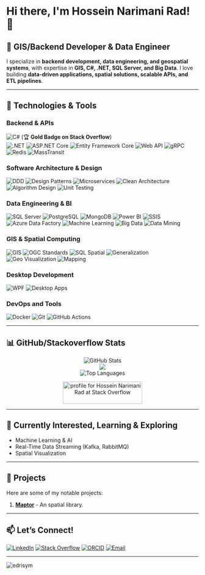 # Hi there, I'm Hossein Narimani Rad! 👋  

## 🚀 GIS/Backend Developer & Data Engineer  
I specialize in **backend development, data engineering, and geospatial systems**, with expertise in **GIS, C#, .NET, SQL Server, and Big Data**. I love building **data-driven applications, spatial solutions, scalable APIs, and ETL pipelines**.  

---

## 🔧 **Technologies & Tools**  
 
### **Backend & APIs**  
![C#](https://img.shields.io/badge/C%23-239120?style=flat&logo=c-sharp&logoColor=white) (🏆 **Gold Badge on Stack Overflow**)  
![.NET](https://img.shields.io/badge/.NET-512BD4?style=flat&logo=.net&logoColor=white)
![ASP.NET Core](https://img.shields.io/badge/ASP.NET_Core-512BD4?style=flat&logo=.net&logoColor=white)
![Entity Framework Core](https://img.shields.io/badge/EF_Core-512BD4?style=flat&logo=.net&logoColor=white)
![Web API](https://img.shields.io/badge/Web_API-512BD4?style=flat&logo=.net&logoColor=white)
![gRPC](https://img.shields.io/badge/gRPC-4285F4?style=flat&logo=google-cloud&logoColor=white)
![Redis](https://img.shields.io/badge/Redis-DC382D?style=flat&logo=redis&logoColor=white) 
![MassTransit](https://img.shields.io/badge/MassTransit_(Kafka)-231F20?style=flat&logo=apache-kafka&logoColor=white)

### **Software Architecture & Design**  
![DDD](https://img.shields.io/badge/DDD-02569B?style=flat)
![Design Patterns](https://img.shields.io/badge/Design_Patterns-FF6F00?style=flat)
![Microservices](https://img.shields.io/badge/Microservices-1890F1?style=flat)
![Clean Architecture](https://img.shields.io/badge/Clean_Architecture-02569B?style=flat)
![Algorithm Design](https://img.shields.io/badge/Algorithms-FF6F00?style=flat)
![Unit Testing](https://img.shields.io/badge/Unit_Testing-25A162?style=flat&logo=testcafe&logoColor=white)

### **Data Engineering & BI**  
![SQL Server](https://img.shields.io/badge/SQL_Server-CC2927?style=flat&logo=microsoft-sql-server&logoColor=white)
![PostgreSQL](https://img.shields.io/badge/PostgreSQL-4169E1?style=flat&logo=postgresql&logoColor=white)
![MongoDB](https://img.shields.io/badge/MongoDB-47A248?style=flat&logo=mongodb&logoColor=white)
![Power BI](https://img.shields.io/badge/Power_BI-F2C811?style=flat&logo=powerbi&logoColor=black)
![SSIS](https://img.shields.io/badge/SSIS-CC2927?style=flat&logo=microsoft-sql-server&logoColor=white)
![Azure Data Factory](https://img.shields.io/badge/Azure_Data_Factory-0089D6?style=flat&logo=microsoftazure&logoColor=white)
![Machine Learning](https://img.shields.io/badge/Machine_Learning-FF6F00?style=flat&logo=tensorflow&logoColor=white)
![Big Data](https://img.shields.io/badge/Big_Data-E2523F?style=flat&logo=apache-spark&logoColor=white)
![Data Mining](https://img.shields.io/badge/Data_Mining-0078D4?style=flat&logo=microsoft-academic&logoColor=white)  
 
### **GIS & Spatial Computing**  
![GIS](https://img.shields.io/badge/GIS-3D7DB1?style=flat)
![OGC Standards](https://img.shields.io/badge/OGC_Standards-3D7DB1?style=flat)
![SQL Spatial](https://img.shields.io/badge/SQL_Spatial-CC2927?style=flat&logo=microsoft-sql-server&logoColor=white)
![Generalization](https://img.shields.io/badge/Generalization-3D7DB1?style=flat)
![Geo Visualization](https://img.shields.io/badge/Geo_Visualization-3D7DB1?style=flat)
![Mapping](https://img.shields.io/badge/Mapping-3D7DB1?style=flat)

### **Desktop Development**  
![WPF](https://img.shields.io/badge/WPF-512BD4?style=flat&logo=.net&logoColor=white)
![Desktop Apps](https://img.shields.io/badge/Desktop_Applications-0078D4?style=flat&logo=windows&logoColor=white)

### **DevOps and Tools**  
![Docker](https://img.shields.io/badge/Docker-2496ED?style=flat&logo=docker&logoColor=white)
![Git](https://img.shields.io/badge/Git-F05032?style=flat&logo=git&logoColor=white)
![GitHub Actions](https://img.shields.io/badge/GitHub_Actions-2088FF?style=flat&logo=github-actions&logoColor=white)  

---

## 📊 GitHub/Stackoverflow Stats

<div align="center">
  <img src="https://github-readme-stats-sigma-five.vercel.app/api?username=hosseinnarimanirad&show_icons=true&count_private=true&include_all_commits=true&theme=gruvbox" alt="GitHub Stats" />
  <br />
  <img src="https://github-readme-streak-stats.herokuapp.com/?user=hosseinnarimanirad&theme=dark&hide_border=false"/>
  <br/> 
  <img src="https://github-readme-stats-sigma-five.vercel.app/api/top-langs/?username=hosseinnarimanirad&layout=compact&count_private=true&include_all_commits=true&theme=gruvbox" alt="Top Languages" />
  <br/>   
</div>
<p align="center">
  <a  href="https://stackoverflow.com/users/1468295/hossein-narimani-rad"><img src="https://stackoverflow.com/users/flair/1468295.png" width="208" height="58" alt="profile for Hossein Narimani Rad at Stack Overflow" title="profile for Hossein Narimani Rad at Stack Overflow"></a>
</p>  

---

## 🌱 Currently Interested, Learning & Exploring
- Machine Learning & AI
- Real-Time Data Streaming (Kafka, RabbitMQ)
- Spatial Visualization

---

## 💼 Projects
Here are some of my notable projects:

1. **[Maptor](https://github.com/hosseinnarimanirad/Maptor)** - An spatial library.


---

## 📫 **Let’s Connect!**  
[![LinkedIn](https://img.shields.io/badge/LinkedIn-0A66C2?style=flat&logo=linkedin&logoColor=white)](https://www.linkedin.com/in/hosseinnarimanirad/)
[![Stack Overflow](https://img.shields.io/badge/Stack_Overflow-F58025?style=flat&logo=stack-overflow&logoColor=white)](https://stackoverflow.com/users/1468295/hossein-narimani-rad)
[![ORCID](https://img.shields.io/badge/ORCID-A6CE39?style=flat&logo=orcid&logoColor=white)](https://orcid.org/0000-0002-0835-743X)
[![Email](https://img.shields.io/badge/Email-D14836?style=flat&logo=gmail&logoColor=white)](mailto:hossein.narimani.rad@gmail.com)

--- 

<p text-align="left"> <img src="https://komarev.com/ghpvc/?username=hosseinnarimanirad&label=Profile%20views&color=0e75b6&style=flat" alt="edrisym" /> </p>

<!--
### Hi there 

<p align="center">
  <img src="https://github-readme-stats-sigma-five.vercel.app/api?username=hosseinnarimanirad&show_icons=true&count_private=true&include_all_commits=true&theme=gruvbox" />
</p>

 
<p align="center">
 <a href="https://www.linkedin.com/in/hosseinnarimanirad" rel="nofollow noreferrer">
    <img src="https://i.stack.imgur.com/gVE0j.png" alt="linkedin"> LinkedIn
  </a>
</p>

**hosseinnarimanirad/hosseinnarimanirad** is a ✨ _special_ ✨ repository because its `README.md` (this file) appears on your GitHub profile.

Here are some ideas to get you started:

- 🔭 I’m currently working on ...
- 🌱 I’m currently learning ...
- 👯 I’m looking to collaborate on ...
- 🤔 I’m looking for help with ...
- 💬 Ask me about ...
- 📫 How to reach me: ...
- 😄 Pronouns: ...
- ⚡ Fun fact: ...
-->
 
 
